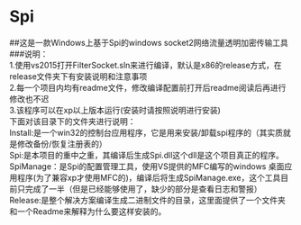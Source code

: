 # <strong>Spi</strong>
##这是一款Windows上基于Spi的windows socket2网络流量透明加密传输工具<br>
###说明：<br>
1.使用vs2015打开FilterSocket.sln来进行编译，默认是x86的release方式，在release文件夹下有安装说明和注意事项<br>
2.每一个项目内均有readme文件，修改编译配置前打开后readme阅读后再进行修改也不迟<br>
3.该程序可以在xp以上版本运行(安装时请按照说明进行安装)<br>
下面对该目录下的文件夹进行说明：<br>
Install:是一个win32的控制台应用程序，它是用来安装/卸载spi程序的（其实质就是修改备份/恢复注册表的）<br>
Spi:是本项目的重中之重，其编译后生成Spi.dll这个dll是这个项目真正的程序。<br>
SpiManage：是Spi的配置管理工具，使用VS提供的MFC编写的windows 桌面应用程序(为了兼容xp才使用MFC的)，编译后将生成SpiManage.exe，这个工具目前只完成了一半（但是已经能够使用了，缺少的部分是查看日志和警报）<br>
Release:是整个解决方案编译生成二进制文件的目录，这里面提供了一个文件夹和一个Readme来解释为什么要这样安装的。<br>
